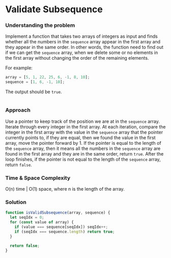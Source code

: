 # Validate Subsequence

### Understanding the problem

Implement a function that takes two arrays of integers as input and finds whether all the numbers in the `sequence` array appear in the first array and they appear in the same order. In other words, the function need to find out if we can get the `sequence` array, when we delete some or no elements in the first array without changing the order of the remaining elements.

For example:

```js
array = [5, 1, 22, 25, 6, -1, 8, 10];
sequence = [1, 6, -1, 10];
```

The output should be `true`.

#

### Approach

Use a pointer to keep track of the position we are at in the `sequence` array. Iterate through every integer in the first array. At each iteration, compare the integer in the first array with the value in the `sequence` array that the pointer currently points to, if they are equal, then we found the value in the first array, move the pointer forward by 1. If the pointer is equal to the length of the `sequence` array, then it means all the numbers in the `sequence` array are found in the first array and they are in the same order, return `true`. After the loop finishes, if the pointer is not equal to the length of the `sequence` array, return `false`.

### Time & Space Complexity

O(n) time | O(1) space, where n is the length of the array.

### Solution

```js
function isValidSubsequence(array, sequence) {
  let seqIdx = 0;
  for (const value of array) {
    if (value === sequence[seqIdx]) seqIdx++;
    if (seqIdx === sequence.length) return true;
  }

  return false;
}
```
